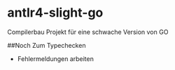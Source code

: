 # antlr4-slight-go
Compilerbau Projekt für eine schwache Version von GO

##Noch Zum Typechecken

- Fehlermeldungen arbeiten
